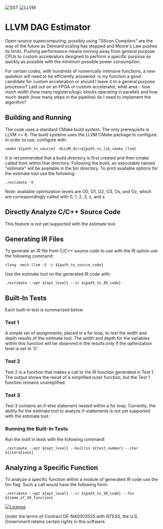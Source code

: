 ![SST](http://sst-simulator.org/img/sst-logo-small.png)
![LLVM](http://llvm.org/img/DragonSmall.png)

# LLVM DAG Estimator
Open-source supercomputing, possibly using "Silicon Compilers" are the way of the future as Dennard scaling has stopped and Moore's Law pushes its limits. Pushing performance means moving away from general purpose CPUs to custom accelerators designed to perform a specific purpose as quickly as possible with the minimum possible power consumption.

For certain codes, with hundreds of numerically intensive functions, a new question will need to be efficiently answered: is my function a good candidate for custom acceleration or should I leave it to a general purpose processor? Laid out on an FPGA or custom accelerator, what area - how much width (how many registers/logic blocks operating in parallel) and how much depth (how many steps in the pipeline) do I need to implement the algorithm?

## Building and Running
The code uses a standard CMake build system. The only prerequisite is LLVM >= 6. The build systems uses the LLVM CMake package to configure. In order to use, configure with:

````
cmake ${path_to_source} -DLLVM_dir=${path_to_lib_cmake_llvm}
````
It is recommended that a build directory is first created and then cmake called from within that directory. Following the build, an executable named "estimate" will be available in the bin directory. To print available options for the estimate tool use the following:

````
./estimate -h
````
Note: available optimization levels are O0, O1, O2, O3, Os, and Oz, which are correspondingly called with 0, 1, 2, 3, s, and z.

## Directly Analyze C/C++ Source Code
This feature is not yet supported with the estimate tool.

## Generating IR Files
To generate an IR file from C/C++ source code to use with the IR option use the following command:

````
clang -emit-llvm -S -c ${path_to_source_code}
````
Use the estimate tool on the generated IR code with:

````
./estimate --opt ${opt_level} --ir ${path_to_IR_code}
````

## Built-In Tests
Each built-in test is summarized below.

### Test 1
A simple set of assignments, placed in a for loop, to test the width and depth results of the estimate tool. The width and depth for the variables within this function will be observed in the results only if the optimization level is set to '0'. 

### Test 2
Test 2 is a function that makes a call to the IR function generated in Test 1. The output shows the result of a simplified outer function, but the Test 1 function remains unsimplified.

### Test 3
Test 3 contains an if-else statement nested within a for loop. Currently, the ability for the estimate tool to analyze if-statements is not yet supported with the estimate tool.

### Running the Built-In Tests
Run the built in tests with the following command:

````
./estimate --opt ${opt_level} --builtin ${test_number} --iter ${iterations}
````

## Analyzing a Specific Function
To analyze a specific function within a module of generated IR code use the fxn flag. Such a call would have the following form:

````
./estimate --opt ${opt_level} --ir ${path_to_IR_code} --fxn ${name_of_IR_function}
```` 


[![License](https://img.shields.io/badge/License-BSD%203--Clause-blue.svg)](https://opensource.org/licenses/BSD-3-Clause)

Under the terms of Contract DE-NA0003525 with NTESS,
the U.S. Government retains certain rights in this software.

